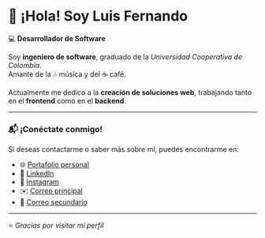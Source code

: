 # 👋 ¡Hola! Soy Luis Fernando

💻 **Desarrollador de Software**

Soy **ingeniero de software**, graduado de la *Universidad Cooperativa de Colombia*.  
Amante de la 🎶 música y del ☕ café.  

Actualmente me dedico a la **creación de soluciones web**, trabajando tanto en el **frontend** como en el **backend**.  

---

### 📬 ¡Conéctate conmigo!

Si deseas contactarme o saber más sobre mí, puedes encontrarme en:

- 🌐 [Portafolio personal](https://luis-fernando-cajigas.vercel.app/)
- 💼 [LinkedIn](https://www.linkedin.com/in/luis-cajigas-034559393/)
- 📸 [Instagram](https://www.instagram.com/___luisf_?igsh=MTNwczFxejhzdmw4OQ==)
- ✉️ [Correo principal](mailto:cajigasluis51@gmail.com)
- 📧 [Correo secundario](mailto:luis.cajigasqcampusucc.edu.co)

---

⭐ *Gracias por visitar mi perfil*

